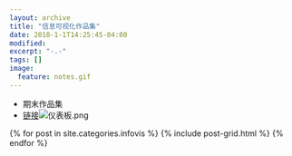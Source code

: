 ```yaml
---
layout: archive
title: "信息可视化作品集"
date: 2018-1-1T14:25:45-04:00
modified:
excerpt: "-.-"
tags: []
image: 
  feature: notes.gif
---
```

- 期末作品集
- [链接](https://public.tableau.com/shared/9H623DD2T?:display_count=yes)![仪表板.png](https://i.loli.net/2018/01/07/5a52161abf2b7.png)


<div class="tiles">
{% for post in site.categories.infovis %}
  {% include post-grid.html %}
{% endfor %}
</div><!-- /.tiles 把所有categories 有 infovis 的列出来-->
